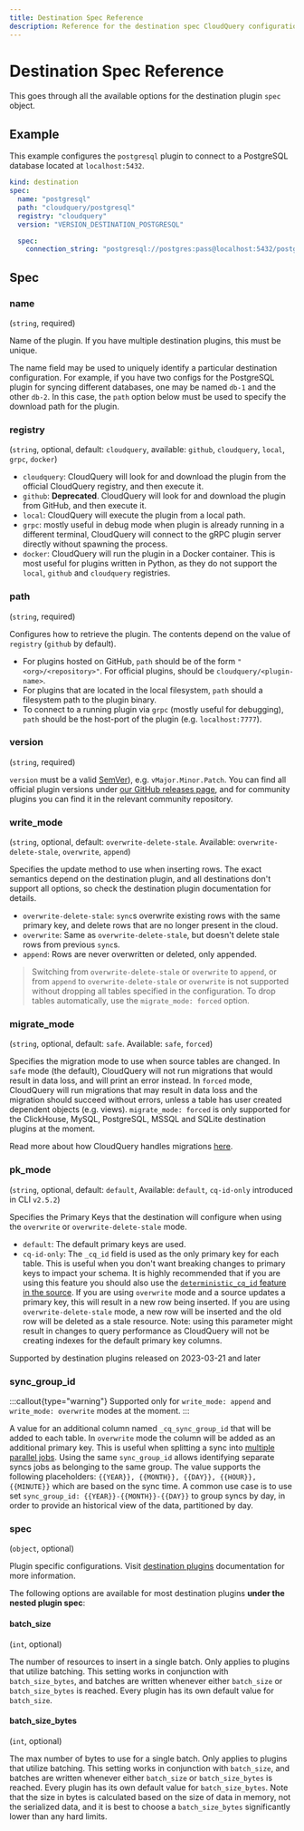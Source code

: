 ```yaml
---
title: Destination Spec Reference
description: Reference for the destination spec CloudQuery configuration object.
---
```


# Destination Spec Reference

This goes through all the available options for the destination plugin `spec` object.

## Example

This example configures the `postgresql` plugin to connect to a PostgreSQL database located at `localhost:5432`.

```yaml copy
kind: destination
spec:
  name: "postgresql"
  path: "cloudquery/postgresql"
  registry: "cloudquery"
  version: "VERSION_DESTINATION_POSTGRESQL"

  spec:
    connection_string: "postgresql://postgres:pass@localhost:5432/postgres?sslmode=disable"
```

## Spec

### name

(`string`, required)

Name of the plugin. If you have multiple destination plugins, this must be unique.

The name field may be used to uniquely identify a particular destination configuration. For example, if you have two configs for the PostgreSQL plugin for syncing different databases, one may be named `db-1` and the other `db-2`. In this case, the `path` option below must be used to specify the download path for the plugin.

### registry

(`string`, optional, default: `cloudquery`, available: `github`, `cloudquery`, `local`, `grpc`, `docker`)

- `cloudquery`: CloudQuery will look for and download the plugin from the official CloudQuery registry, and then execute it.
- `github`: **Deprecated**. CloudQuery will look for and download the plugin from GitHub, and then execute it.
- `local`: CloudQuery will execute the plugin from a local path.
- `grpc`: mostly useful in debug mode when plugin is already running in a different terminal, CloudQuery will connect to the gRPC plugin server directly without spawning the process.
- `docker`: CloudQuery will run the plugin in a Docker container. This is most useful for plugins written in Python, as they do not support the `local`, `github` and `cloudquery` registries.

### path

(`string`, required)

Configures how to retrieve the plugin. The contents depend on the value of `registry` (`github` by default).

- For plugins hosted on GitHub, `path` should be of the form `"<org>/<repository>"`. For official plugins, should be `cloudquery/<plugin-name>`.
- For plugins that are located in the local filesystem, `path` should a filesystem path to the plugin binary.
- To connect to a running plugin via `grpc` (mostly useful for debugging), `path` should be the host-port of the plugin (e.g. `localhost:7777`).

### version

(`string`, required)

`version` must be a valid [SemVer](https://semver.org/)), e.g. `vMajor.Minor.Patch`. You can find all official plugin versions under [our GitHub releases page](https://github.com/cloudquery/cloudquery/releases), and for community plugins you can find it in the relevant community repository.

### write_mode

(`string`, optional, default: `overwrite-delete-stale`. Available: `overwrite-delete-stale`, `overwrite`, `append`)

Specifies the update method to use when inserting rows. The exact semantics depend on the destination plugin, and all destinations don't support all options, so check the destination plugin documentation for details.

- `overwrite-delete-stale`: `sync`s overwrite existing rows with the same primary key, and delete rows that
  are no longer present in the cloud.
- `overwrite`: Same as `overwrite-delete-stale`, but doesn't delete stale rows from previous `sync`s.
- `append`: Rows are never overwritten or deleted, only appended.

> Switching from `overwrite-delete-stale` or `overwrite` to `append`, or from `append` to `overwrite-delete-stale` or `overwrite` is not supported without dropping all tables specified in the configuration.
> To drop tables automatically, use the `migrate_mode: forced` option.

<!-- vale off -->

### migrate_mode

<!-- vale on -->

(`string`, optional, default: `safe`. Available: `safe`, `forced`)

Specifies the migration mode to use when source tables are changed. In `safe` mode (the default), CloudQuery will not run migrations that would result in data loss, and will print an error instead. In `forced` mode, CloudQuery will run migrations that may result in data loss and the migration should succeed without errors, unless a table has user created dependent objects (e.g. views).
`migrate_mode: forced` is only supported for the ClickHouse, MySQL, PostgreSQL, MSSQL and SQLite destination plugins at the moment.

Read more about how CloudQuery handles migrations [here](/docs/advanced-topics/migrations).

<!-- vale off -->

### pk_mode

<!-- vale on -->

(`string`, optional, default: `default`, Available: `default`, `cq-id-only` introduced in CLI `v2.5.2`)

Specifies the Primary Keys that the destination will configure when using the `overwrite` or `overwrite-delete-stale` mode.

- `default`: The default primary keys are used.
- `cq-id-only`: The `_cq_id` field is used as the only primary key for each table. This is useful when you don't want breaking changes to primary keys to impact your schema. It is highly recommended that if you are using this feature you should also use the [`deterministic_cq_id` feature in the source](/docs/reference/source-spec#deterministic_cq_id). If you are using `overwrite` mode and a source updates a primary key, this will result in a new row being inserted. If you are using `overwrite-delete-stale` mode, a new row will be inserted and the old row will be deleted as a stale resource. Note: using this parameter might result in changes to query performance as CloudQuery will not be creating indexes for the default primary key columns.

Supported by destination plugins released on 2023-03-21 and later

<!-- vale off -->

### sync_group_id

<!-- vale on -->

:::callout{type="warning"}
Supported only for `write_mode: append` and `write_mode: overwrite` modes at the moment.
:::

A value for an additional column named `_cq_sync_group_id` that will be added to each table. In `overwrite` mode the column will be added as an additional primary key.
This is useful when splitting a sync into [multiple parallel jobs](https://docs.cloudquery.io/docs/advanced-topics/running-cloudquery-in-parallel). Using the same `sync_group_id` allows identifying separate syncs jobs as belonging to the same group.
The value supports the following placeholders: `{{YEAR}}, {{MONTH}}, {{DAY}}, {{HOUR}}, {{MINUTE}}` which are based on the sync time.
A common use case is to use set `sync_group_id: {{YEAR}}-{{MONTH}}-{{DAY}}` to group syncs by day, in order to provide an historical view of the data, partitioned by day.

### spec

(`object`, optional)

Plugin specific configurations. Visit [destination plugins](https://hub.cloudquery.io/plugins/destination) documentation for more information.

The following options are available for most destination plugins **under the nested plugin spec**:

<!-- vale off -->

#### batch_size

<!-- vale on -->

(`int`, optional)

The number of resources to insert in a single batch. Only applies to plugins that utilize batching. This setting works in conjunction with `batch_size_bytes`, and batches are written whenever either `batch_size` or `batch_size_bytes` is reached. Every plugin has its own default value for `batch_size`.

<!-- vale off -->

#### batch_size_bytes

<!-- vale on -->

(`int`, optional)

The max number of bytes to use for a single batch. Only applies to plugins that utilize batching. This setting works in conjunction with `batch_size`, and batches are written whenever either `batch_size` or `batch_size_bytes` is reached. Every plugin has its own default value for `batch_size_bytes`. Note that the size in bytes is calculated based on the size of data in memory, not the serialized data, and it is best to choose a `batch_size_bytes` significantly lower than any hard limits.
